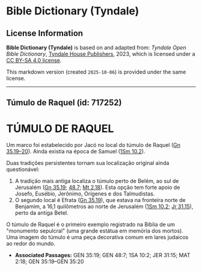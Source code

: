 # Bible Dictionary (Tyndale)

## License Information

**Bible Dictionary (Tyndale)** is based on and adapted from: _Tyndale Open Bible Dictionary_, [Tyndale House Publishers](https://tyndaleopenresources.com/), 2023, which is licensed under a [CC BY-SA 4.0 license](https://creativecommons.org/licenses/by-sa/4.0/legalcode.en).

This markdown version (created `2025-10-06`) is provided under the same license.



--------------------------------

## Túmulo de Raquel (id: 717252)

TÚMULO DE RAQUEL
================

Um marco foi estabelecido por Jacó no local do túmulo de Raquel ([Gn 35\.19–20](https://ref.ly/Gen35:19-Gen35:20)). Ainda existia na época de Samuel ([1Sm 10\.2](https://ref.ly/1Sam10:2)).

Duas tradições persistentes tornam sua localização original ainda questionável:

1. A tradição mais antiga localiza o túmulo perto de Belém, ao sul de Jerusalém ([Gn 35\.19](https://ref.ly/Gen35:19); [48\.7](https://ref.ly/Gen48:7); [Mt 2\.18](https://ref.ly/Matt2:18)). Esta opção tem forte apoio de Josefo, Eusébio, Jerônimo, Orígenes e dos Talmudistas.
2. O segundo local é Efrata ([Gn 35\.19](https://ref.ly/Gen35:19)), que estava na fronteira norte de Benjamim, a 16,1 quilômetros ao norte de Jerusalém ([1Sm 10\.2](https://ref.ly/1Sam10:2); [Jr 31\.15](https://ref.ly/Jer31:15)), perto da antiga Betel.

O túmulo de Raquel é o primeiro exemplo registrado na Bíblia de um "monumento sepulcral" (uma grande estátua em memória dos mortos). Uma imagem do túmulo é uma peça decorativa comum em lares judaicos ao redor do mundo.

* **Associated Passages:** GEN 35:19; GEN 48:7; 1SA 10:2; JER 31:15; MAT 2:18; GEN 35:19–GEN 35:20

